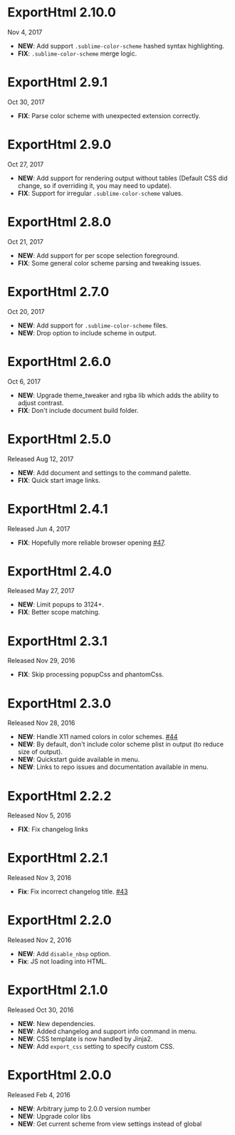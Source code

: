 # ExportHtml 2.10.0

Nov 4, 2017

- **NEW**: Add support `.sublime-color-scheme` hashed syntax highlighting.
- **FIX**: `.sublime-color-scheme` merge logic.

# ExportHtml 2.9.1

Oct 30, 2017

- **FIX**: Parse color scheme with unexpected extension correctly.

# ExportHtml 2.9.0

Oct 27, 2017

- **NEW**: Add support for rendering output without tables (Default CSS did change, so if overriding it, you may need to update).
- **FIX**: Support for irregular `.sublime-color-scheme` values.

# ExportHtml 2.8.0

Oct 21, 2017

- **NEW**: Add support for per scope selection foreground.
- **FIX**: Some general color scheme parsing and tweaking issues.

# ExportHtml 2.7.0

Oct 20, 2017

- **NEW**: Add support for `.sublime-color-scheme` files.
- **NEW**: Drop option to include scheme in output.

# ExportHtml 2.6.0

Oct 6, 2017

- **NEW**: Upgrade theme_tweaker and rgba lib which adds the ability to adjust contrast.
- **FIX**: Don't include document build folder.

# ExportHtml 2.5.0

Released Aug 12, 2017

- **NEW**: Add document and settings to the command palette.
- **FIX**: Quick start image links.

# ExportHtml 2.4.1

Released Jun 4, 2017

- **FIX**: Hopefully more reliable browser opening [#47](https://github.com/facelessuser/ExportHtml/issues/47).

# ExportHtml 2.4.0

Released May 27, 2017

- **NEW**: Limit popups to 3124+.
- **FIX**: Better scope matching.

# ExportHtml 2.3.1

Released Nov 29, 2016

- **FIX**: Skip processing popupCss and phantomCss.

# ExportHtml 2.3.0

Released Nov 28, 2016

- **NEW**: Handle X11 named colors in color schemes. [#44](https://github.com/facelessuser/ExportHtml/issues/44)
- **NEW**: By default, don't include color scheme plist in output (to reduce size of output).
- **NEW**: Quickstart guide available in menu.
- **NEW**: Links to repo issues and documentation available in menu.

# ExportHtml 2.2.2

Released Nov 5, 2016

- **FIX**: Fix changelog links

# ExportHtml 2.2.1

Released Nov 3, 2016

- **Fix**: Fix incorrect changelog title. [#43](https://github.com/facelessuser/ExportHtml/pull/43)

# ExportHtml 2.2.0

Released Nov 2, 2016

- **NEW**: Add `disable_nbsp` option.
- **Fix**: JS not loading into HTML.

# ExportHtml 2.1.0

Released Oct 30, 2016

- **NEW**: New dependencies.
- **NEW**: Added changelog and support info command in menu.
- **NEW**: CSS template is now handled by Jinja2.
- **NEW**: Add `export_css` setting to specify custom CSS.

# ExportHtml 2.0.0

Released Feb 4, 2016

- **NEW**: Arbitrary jump to 2.0.0 version number
- **NEW**: Upgrade color libs
- **NEW**: Get current scheme from view settings instead of global
